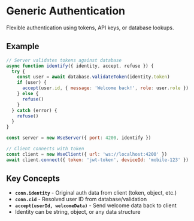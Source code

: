 # Generic Authentication

Flexible authentication using tokens, API keys, or database lookups.

## Example

```javascript
// Server validates tokens against database
async function identify({ identity, accept, refuse }) {
  try {
    const user = await database.validateToken(identity.token)
    if (user) {
      accept(user.id, { message: 'Welcome back!', role: user.role })
    } else {
      refuse()
    }
  } catch (error) {
    refuse()
  }
}

const server = new WseServer({ port: 4200, identify })

// Client connects with token
const client = new WseClient({ url: 'ws://localhost:4200' })
await client.connect({ token: 'jwt-token', deviceId: 'mobile-123' })
```

## Key Concepts

- **`conn.identity`** - Original auth data from client (token, object, etc.)
- **`conn.cid`** - Resolved user ID from database/validation
- **`accept(userId, welcomeData)`** - Send welcome data back to client
- Identity can be string, object, or any data structure